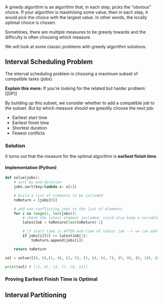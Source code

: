 
A greedy algorithm is an algorithm that, in each step, picks the "obvious" choice. If your algorithm is maximising some value, then in each step, it would pick the choice with the largest value. In other words, the locally optimal choice is chosen. 

Sometimes, there are multiple measures to be greedy towards and the difficulty is often choosing which measure. 

We will look at some classic problems with greedy algorithm solutions:

## Interval Scheduling Problem

The interval scheduling problem is choosing a maximum subset of compatible tasks (jobs). 

**Explain this more:** If you're looking for the related but harder problem: [[DP]]

By building up this subset, we consider whether to add a compatible job to the subset. But by which measure should we greedily choose the next job:
- Earliest start time
- Earliest finish time
- Shortest duration
- Fewest conflicts 

### Solution

It turns out that the measure for the optimal algorithm is **earliest finish time**. 

#### Implementation (Python)

```py
def solve(jobs):
    # sort by end-duration
    jobs.sort(key=lambda x: x[1])

    # build a list of elements to be included
    toReturn = [jobs[0]]

    # add non-conflicting jobs to the list of elements
    for i in range(1, len(jobs)):
        # check the latest element included; could also keep a variable for it
        latestJob = toReturn[len(toReturn)-1]

        # if start time is AFTER end-time of latest job --> we can add
        if jobs[i][0] >= latestJob[1]:
            toReturn.append(jobs[i])

    return toReturn

sol = solve([(0, 6),(1, 4), (3, 5), (3, 8), (4, 7), (5, 9), (6, 10), (8, 11)])

print(sol) # [(1, 4), (4, 7), (8, 11)]
```

### Proving Earliest Finish Time is Optimal

## Interval Partitioning